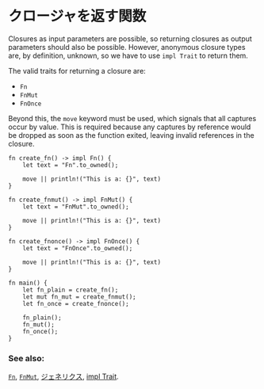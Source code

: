 <!--
# As output parameters
-->
# クロージャを返す関数

Closures as input parameters are possible, so returning closures as
output parameters should also be possible. However, anonymous
closure types are, by definition, unknown, so we have to use
`impl Trait` to return them.

The valid traits for returning a closure are:

* `Fn`
* `FnMut`
* `FnOnce`

Beyond this, the `move` keyword must be used, which signals that all captures
occur by value. This is required because any captures by reference would be
dropped as soon as the function exited, leaving invalid references in the
closure.

```rust,editable
fn create_fn() -> impl Fn() {
    let text = "Fn".to_owned();

    move || println!("This is a: {}", text)
}

fn create_fnmut() -> impl FnMut() {
    let text = "FnMut".to_owned();

    move || println!("This is a: {}", text)
}

fn create_fnonce() -> impl FnOnce() {
    let text = "FnOnce".to_owned();

    move || println!("This is a: {}", text)
}

fn main() {
    let fn_plain = create_fn();
    let mut fn_mut = create_fnmut();
    let fn_once = create_fnonce();

    fn_plain();
    fn_mut();
    fn_once();
}
```

### See also:

<!--
[`Fn`][fn], [`FnMut`][fnmut], [Generics][generics] and [impl Trait][impltrait].
-->
[`Fn`][fn], [`FnMut`][fnmut], [ジェネリクス][generics], [impl Trait][impltrait].

[fn]: https://doc.rust-lang.org/std/ops/trait.Fn.html
[fnmut]: https://doc.rust-lang.org/std/ops/trait.FnMut.html
[generics]: ../../generics.md
[impltrait]: ../../trait/impl_trait.md
